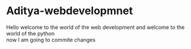 # Aditya-webdevelopmnet
 Hello welcome to the world of the web development
 and welcome to the world of the python
<br> now I am going to commite changes</br>
